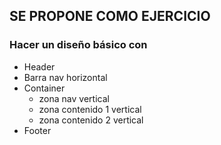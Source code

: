## SE PROPONE COMO EJERCICIO
### Hacer un diseño básico con
- Header
- Barra nav horizontal
- Container
    - zona nav vertical
    - zona contenido 1 vertical
    - zona contenido 2 vertical
- Footer
